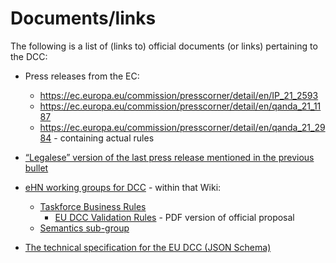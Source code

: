 # Documents/links

The following is a list of (links to) official documents (or links) pertaining to the DCC:

* Press releases from the EC:
  * https://ec.europa.eu/commission/presscorner/detail/en/IP_21_2593
  * https://ec.europa.eu/commission/presscorner/detail/en/qanda_21_1187
  * https://ec.europa.eu/commission/presscorner/detail/en/qanda_21_2984 - containing actual rules

* [“Legalese” version of the last press release mentioned in the previous bullet](https://eur-lex.europa.eu/legal-content/EN/TXT/PDF/?uri=uriserv%3AOJ.LI.2021.213.01.0001.01.ENG&toc=OJ%3AL%3A2021%3A213I%3ATOC)

* [eHN working groups for DCC](https://webgate.ec.europa.eu/fpfis/wikis/display/eHN/eHN+WORKING+GROUPS) - within that Wiki:
  * [Taskforce Business Rules](https://webgate.ec.europa.eu/fpfis/wikis/display/eHN/Taskforce+Business+Rules)
    * [EU DCC Validation Rules](https://ec.europa.eu/health/sites/default/files/ehealth/docs/eu-dcc_validation-rules_en.pdf) - PDF version of official proposal
  * [Semantics sub-group](https://webgate.ec.europa.eu/fpfis/wikis/display/eHN/eHN+sg+Semantics)

* [The technical specification for the EU DCC (JSON Schema)](https://ec.europa.eu/health/sites/default/files/ehealth/docs/covid-certificate_json_specification_en.pdf)

